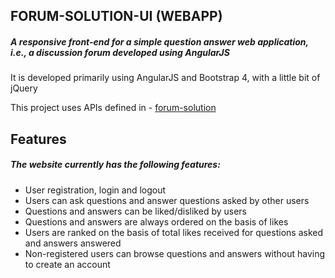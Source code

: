 ## FORUM-SOLUTION-UI (WEBAPP)

##### A responsive front-end for a simple question answer web application, i.e., a discussion forum developed using AngularJS

It is developed primarily using AngularJS and Bootstrap 4, with a little bit of jQuery

This project uses APIs defined in - [forum-solution](https://github.com/theSaurabhMhatre/forum-solution)

## Features

##### The website currently has the following features:
- User registration, login and logout
- Users can ask questions and answer questions asked by other users
- Questions and answers can be liked/disliked by users
- Questions and answers are always ordered on the basis of likes
- Users are ranked on the basis of total likes received for questions asked and answers answered
- Non-registered users can browse questions and answers without having to create an account